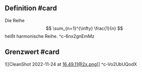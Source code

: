 ## Definition #card 
Die Reihe
$$
\sum_{n=1}^{\infty} \frac{1}{n}
$$
heißt harmonische Reihe. 
^c-6nx2gnEmMz

## Grenzwert #card 
![[CleanShot 2022-11-24 at 16.49.11@2x.png]]
^c-Vo2UbUQodX